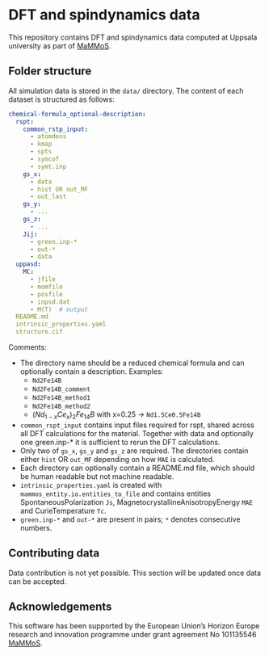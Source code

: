 # DFT and spindynamics data

This repository contains DFT and spindynamics data computed at Uppsala university as part of [MaMMoS](https://https://mammos-project.github.io/).

## Folder structure

All simulation data is stored in the `data/` directory. The content of each
dataset is structured as follows:

```yaml
chemical-formula_optional-description:
  rspt:
    common_rstp_input:
      - atomdens
      - kmap
      - spts
      - symcof
      - symt.inp
    gs_x:
      - data
      - hist OR out_MF
      - out_last
    gs_y:
      - ...
    gs_z:
      - ...
    Jij:
      - green.inp-*
      - out-*
      - data
  uppasd:
    MC:
      - jfile
      - momfile
      - posfile
      - inpsd.dat
      - M(T)  # output
  README.md
  intrinsic_properties.yaml
  structure.cif
```

Comments:
- The directory name should be a reduced chemical formula and can optionally
  contain a description. Examples:
  - `Nd2Fe14B`
  - `Nd2Fe14B_comment`
  - `Nd2Fe14B_method1`
  - `Nd2Fe14B_method2`
  - $`(Nd_{1-x} Ce_x)_2 Fe_{14}B`$ with x=0.25 -> `Nd1.5Ce0.5Fe14B`
- `common_rspt_input` contains input files required for rspt, shared across all
  DFT calculations for the material. Together with data and optionally one
  green.inp-* it is sufficient to rerun the DFT calculations.
- Only two of `gs_x`, `gs_y` and `gs_z` are required. The directories contain
  either `hist` OR `out_MF` depending on how `MAE` is calculated.
- Each directory can optionally contain a README.md file, which should be human
  readable but not machine readable.
- `intrinsic_properties.yaml` is created with
  `mammos_entity.io.entities_to_file` and contains entities
  SpontaneousPolarization `Js`, MagnetocrystallineAnisotropyEnergy `MAE` and
  CurieTemperature `Tc`.
- `green.inp-*` and `out-*` are present in pairs; `*` denotes consecutive numbers.

## Contributing data

Data contribution is not yet possible. This section will be updated once data
can be accepted.

## Acknowledgements

This software has been supported by the European Union’s Horizon Europe research and innovation programme under grant agreement No 101135546 [MaMMoS](https://mammos-project.github.io/).

